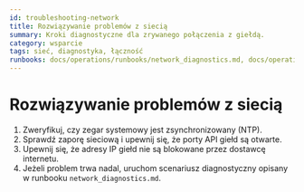 ```yaml
---
id: troubleshooting-network
title: Rozwiązywanie problemów z siecią
summary: Kroki diagnostyczne dla zrywanego połączenia z giełdą.
category: wsparcie
tags: sieć, diagnostyka, łączność
runbooks: docs/operations/runbooks/network_diagnostics.md, docs/operations/runbooks/incident_response.md
---
```

# Rozwiązywanie problemów z siecią
1. Zweryfikuj, czy zegar systemowy jest zsynchronizowany (NTP).
2. Sprawdź zaporę sieciową i upewnij się, że porty API giełd są otwarte.
3. Upewnij się, że adresy IP giełd nie są blokowane przez dostawcę internetu.
4. Jeżeli problem trwa nadal, uruchom scenariusz diagnostyczny opisany w runbooku `network_diagnostics.md`.
